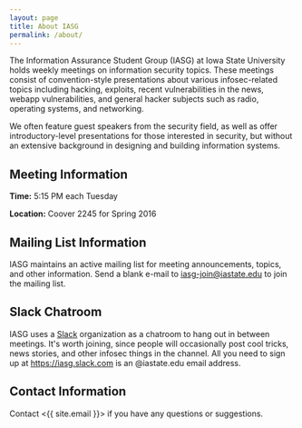 ```yaml
---
layout: page
title: About IASG
permalink: /about/
---
```

The Information Assurance Student Group (IASG)
at Iowa State University holds weekly meetings on information
security topics. These meetings consist of convention-style
presentations about various infosec-related topics including
hacking, exploits, recent vulnerabilities in the news,
webapp vulnerabilities, and general hacker subjects such as 
radio, operating systems, and networking.

We often feature guest speakers from the security field, as well
as offer introductory-level presentations for those interested in
security, but without an extensive background in designing
and building information systems.
    
Meeting Information
-------------------

**Time:** 5:15 PM each Tuesday

**Location:** Coover 2245 for Spring 2016


Mailing List Information
------------------------

IASG maintains an active mailing list for meeting announcements, topics, and
other information. Send a blank e-mail to <iasg-join@iastate.edu> to join the mailing list.


Slack Chatroom
--------------

IASG uses a [Slack](https://iasg.slack.com) organization as a chatroom to hang out in
between meetings. It's worth joining, since people will occasionally post cool
tricks, news stories, and other infosec things in the channel. All you need to
sign up at <https://iasg.slack.com> is
an @iastate.edu email address.

Contact Information
--------------
Contact <{{ site.email }}> if you have any questions or suggestions.
